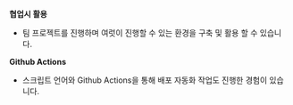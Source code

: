 **협업시 활용**
- 팀 프로젝트를 진행하며 여럿이 진행할 수 있는 환경을 구축 및 활용 할 수 있습니다.

**Github Actions**
- 스크립트 언어와 Github Actions을 통해 배포 자동화 작업도 진행한 경험이 있습니다. 